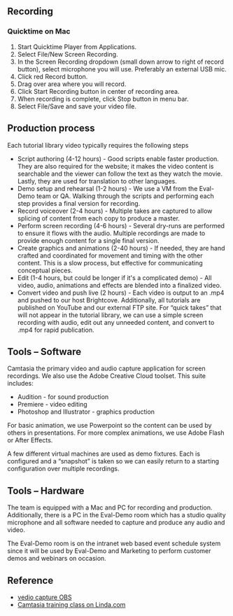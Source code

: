 ## Recording
### Quicktime on Mac
1. Start Quicktime Player from Applications.
1. Select File/New Screen Recording.
1. In the Screen Recording dropdown (small down arrow to right of record button), select microphone you will use. Preferably an external USB mic.
1. Click red Record button.
1. Drag over area where you will record.
1. Click Start Recording button in center of recording area.
1. When recording is complete, click Stop button in menu bar.
1. Select File/Save and save your video file.

## Production process
Each tutorial library video typically requires the following steps
* Script authoring (4-12 hours) - Good scripts enable faster production. They are also required for the website; it makes the video content is searchable and the viewer can follow the text as they watch the movie. Lastly, they are used for translation to other languages.
* Demo setup and rehearsal (1-2 hours) - We use a VM from the Eval-Demo team or QA. Walking through the scripts and performing each step provides a final version for recording. 
* Record voiceover (2-4 hours) - Multiple takes are captured to allow splicing of content from each copy to produce a master.
* Perform screen recording (4-6 hours) - Several dry-runs are performed to ensure it flows with the audio. Multiple recordings are made to provide enough content for a single final version.
* Create graphics and animations (2-40 hours) - If needed, they are hand crafted and coordinated for movement and timing with the other content. This is a slow process, but effective for communicating conceptual pieces.
* Edit (1-4 hours, but could be longer if it's a complicated demo) - All video, audio, animations and effects are blended into a finalized video.
* Convert video and push live (2 hours) - Each video is output to an .mp4 and pushed to our host Brightcove. Additionally, all tutorials are published on YouTube and our external FTP site. 
For “quick takes” that will not appear in the tutorial library, we can use a simple screen recording with audio, edit out any unneeded content, and convert to .mp4 for rapid publication.

## Tools – Software
Camtasia the primary video and audio capture application for screen recordings. 
We also use the Adobe Creative Cloud toolset. This suite includes:
* Audition - for sound production
 * Premiere - video editing
* Photoshop and Illustrator - graphics production

For basic animation, we use Powerpoint so the content can be used by others in presentations. For more complex animations, we use Adobe Flash or After Effects.

A few different virtual machines are used as demo fixtures. Each is configured and a “snapshot” is taken so we can easily return to a starting configuration over multiple recordings.

## Tools – Hardware
The team is equipped with a Mac and PC for recording and production. Additionally, there is a PC in the Eval-Demo room which has a studio quality microphone and all software needed to capture and produce any audio and video. 

The Eval-Demo room is on the intranet web based event schedule system since it will be used by Eval-Demo and Marketing to perform customer demos and webinars on occasion.

## Reference
* [vedio capture OBS](https://obsproject.com/download#mac)
* [Camtasia training class on Linda.com](http://www.lynda.com/Camtasia-tutorials/Camtasia-Studio-8-Essential-Training/85087-2.html)
